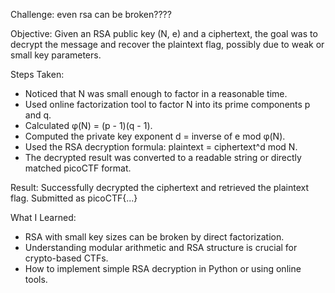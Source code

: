 Challenge: even rsa can be broken????

Objective:
Given an RSA public key (N, e) and a ciphertext, the goal was to decrypt the message and recover the plaintext flag, possibly due to weak or small key parameters.

Steps Taken:
- Noticed that N was small enough to factor in a reasonable time.
- Used online factorization tool to factor N into its prime components p and q.
- Calculated φ(N) = (p - 1)(q - 1).
- Computed the private key exponent d = inverse of e mod φ(N).
- Used the RSA decryption formula: plaintext = ciphertext^d mod N.
- The decrypted result was converted to a readable string or directly matched picoCTF format.

Result:
Successfully decrypted the ciphertext and retrieved the plaintext flag. Submitted as picoCTF{...}

What I Learned:
- RSA with small key sizes can be broken by direct factorization.
- Understanding modular arithmetic and RSA structure is crucial for crypto-based CTFs.
- How to implement simple RSA decryption in Python or using online tools.
